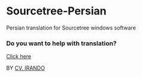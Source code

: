 # Sourcetree-Persian
Persian translation for Sourcetree windows software


### Do you want to help with translation?

[Click here](https://www.transifex.com/cv-irando/sourcetree-persian/)

BY [CV. IRANDO](https://irando.co.id)
